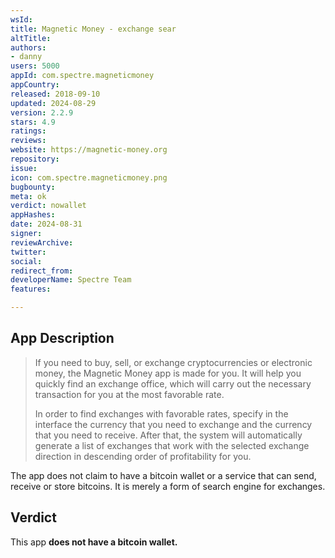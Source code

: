 ```yaml
---
wsId: 
title: Magnetic Money - exchange sear
altTitle: 
authors:
- danny
users: 5000
appId: com.spectre.magneticmoney
appCountry: 
released: 2018-09-10
updated: 2024-08-29
version: 2.2.9
stars: 4.9
ratings: 
reviews: 
website: https://magnetic-money.org
repository: 
issue: 
icon: com.spectre.magneticmoney.png
bugbounty: 
meta: ok
verdict: nowallet
appHashes: 
date: 2024-08-31
signer: 
reviewArchive: 
twitter: 
social: 
redirect_from: 
developerName: Spectre Team
features: 

---
```


## App Description

> If you need to buy, sell, or exchange cryptocurrencies or electronic money, the Magnetic Money app is made for you. It will help you quickly find an exchange office, which will carry out the necessary transaction for you at the most favorable rate.
>
> In order to find exchanges with favorable rates, specify in the interface the currency that you need to exchange and the currency that you need to receive. After that, the system will automatically generate a list of exchanges that work with the selected exchange direction in descending order of profitability for you.

The app does not claim to have a bitcoin wallet or a service that can send, receive or store bitcoins. It is merely a form of search engine for exchanges.

## Verdict

This app **does not have a bitcoin wallet.**
